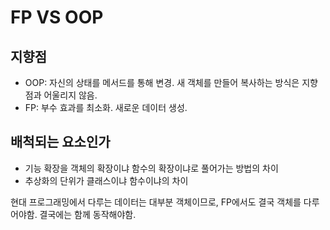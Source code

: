 # FP VS OOP

## 지향점

- OOP: 자신의 상태를 메서드를 통해 변경. 새 객체를 만들어 복사하는 방식은 지향점과 어울리지 않음.
- FP: 부수 효과를 최소화. 새로운 데이터 생성.

## 배척되는 요소인가

- 기능 확장을 객체의 확장이냐 함수의 확장이냐로 풀어가는 방법의 차이
- 추상화의 단위가 클래스이냐 함수이냐의 차이

현대 프로그래밍에서 다루는 데이터는 대부분 객체이므로, FP에서도 결국 객체를 다루어야함. 결국에는 함께 동작해야함.
